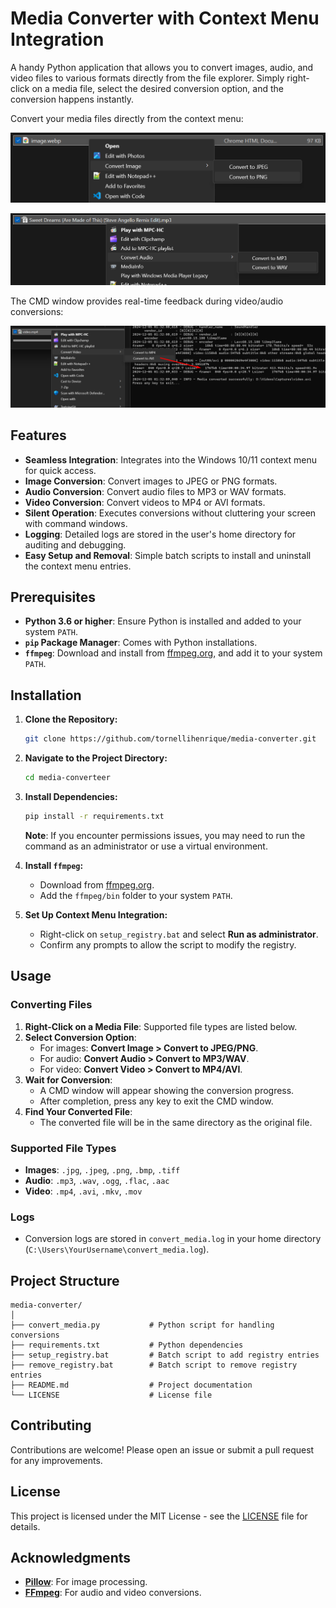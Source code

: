 # **Media Converter with Context Menu Integration**

A handy Python application that allows you to convert images, audio, and video files to various formats directly from the file explorer. Simply right-click on a media file, select the desired conversion option, and the conversion happens instantly.

Convert your media files directly from the context menu:

![Context Menu Image](images/context_menu_image.png)

![Context Menu Audio](images/context_menu_audio.png)

The CMD window provides real-time feedback during video/audio conversions:

![Context Menu Video](images/context_menu_video.png)

## **Features**

- **Seamless Integration**: Integrates into the Windows 10/11 context menu for quick access.
- **Image Conversion**: Convert images to JPEG or PNG formats.
- **Audio Conversion**: Convert audio files to MP3 or WAV formats.
- **Video Conversion**: Convert videos to MP4 or AVI formats.
- **Silent Operation**: Executes conversions without cluttering your screen with command windows.
- **Logging**: Detailed logs are stored in the user's home directory for auditing and debugging.
- **Easy Setup and Removal**: Simple batch scripts to install and uninstall the context menu entries.

## **Prerequisites**

- **Python 3.6 or higher**: Ensure Python is installed and added to your system `PATH`.
- **`pip` Package Manager**: Comes with Python installations.
- **`ffmpeg`**: Download and install from [ffmpeg.org](https://ffmpeg.org/), and add it to your system `PATH`.

## **Installation**

1. **Clone the Repository:**

   ```bash
   git clone https://github.com/tornellihenrique/media-converter.git
   ```

2. **Navigate to the Project Directory:**

   ```bash
   cd media-converteer
   ```

3. **Install Dependencies:**

   ```bash
   pip install -r requirements.txt
   ```

   **Note**: If you encounter permissions issues, you may need to run the command as an administrator or use a virtual environment.

4. **Install `ffmpeg`:**

   - Download from [ffmpeg.org](https://ffmpeg.org/download.html).
   - Add the `ffmpeg/bin` folder to your system `PATH`.

5. **Set Up Context Menu Integration:**

   - Right-click on `setup_registry.bat` and select **Run as administrator**.
   - Confirm any prompts to allow the script to modify the registry.

## **Usage**

### **Converting Files**

1. **Right-Click on a Media File**: Supported file types are listed below.
2. **Select Conversion Option**:
   - For images: **Convert Image > Convert to JPEG/PNG**.
   - For audio: **Convert Audio > Convert to MP3/WAV**.
   - For video: **Convert Video > Convert to MP4/AVI**.
3. **Wait for Conversion**:
   - A CMD window will appear showing the conversion progress.
   - After completion, press any key to exit the CMD window.
4. **Find Your Converted File**:
   - The converted file will be in the same directory as the original file.

### **Supported File Types**

- **Images**: `.jpg`, `.jpeg`, `.png`, `.bmp`, `.tiff`
- **Audio**: `.mp3`, `.wav`, `.ogg`, `.flac`, `.aac`
- **Video**: `.mp4`, `.avi`, `.mkv`, `.mov`

### **Logs**

- Conversion logs are stored in `convert_media.log` in your home directory (`C:\Users\YourUsername\convert_media.log`).

## **Project Structure**

```
media-converter/
│
├── convert_media.py           # Python script for handling conversions
├── requirements.txt           # Python dependencies
├── setup_registry.bat         # Batch script to add registry entries
├── remove_registry.bat        # Batch script to remove registry entries
├── README.md                  # Project documentation
└── LICENSE                    # License file
```

## **Contributing**

Contributions are welcome! Please open an issue or submit a pull request for any improvements.

## **License**

This project is licensed under the MIT License - see the [LICENSE](LICENSE) file for details.

## **Acknowledgments**

- **[Pillow](https://python-pillow.org/)**: For image processing.
- **[FFmpeg](https://ffmpeg.org/)**: For audio and video conversions.